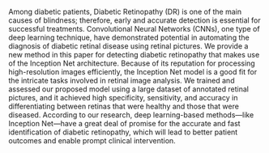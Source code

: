 Among diabetic patients, Diabetic Retinopathy (DR) is one of the main causes of blindness; therefore, early and accurate detection is essential for successful treatments. Convolutional Neural Networks (CNNs), one type of deep learning technique, have demonstrated potential in automating the diagnosis of diabetic retinal disease using retinal pictures. We provide a new method in this paper for detecting diabetic retinopathy that makes use of the Inception Net architecture. Because of its reputation for processing high-resolution images efficiently, the Inception Net model is a good fit for the intricate tasks involved in retinal image analysis. We trained and assessed our proposed model using a large dataset of annotated retinal pictures, and it achieved high specificity, sensitivity, and accuracy in differentiating between retinas that were healthy and those that were diseased. According to our research, deep learning-based methods—like Inception Net—have a great deal of promise for the accurate and fast identification of diabetic retinopathy, which will lead to better patient outcomes and enable prompt clinical intervention.
